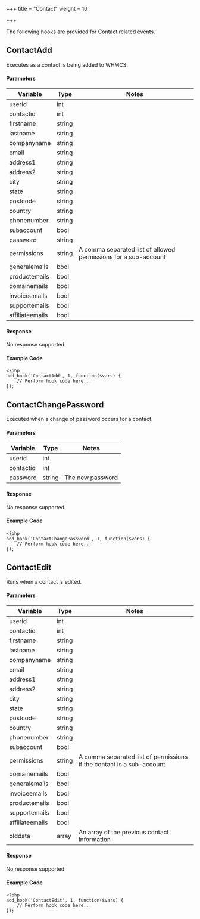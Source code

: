 +++
title = "Contact"
weight = 10

+++

The following hooks are provided for Contact related events.

## ContactAdd

Executes as a contact is being added to WHMCS.

#### Parameters

| Variable | Type | Notes |
| -------- | ---- | ----- |
| userid | int |  |
| contactid | int |  |
| firstname | string |  |
| lastname | string |  |
| companyname | string |  |
| email | string |  |
| address1 | string |  |
| address2 | string |  |
| city | string |  |
| state | string |  |
| postcode | string |  |
| country | string |  |
| phonenumber | string |  |
| subaccount | bool |  |
| password | string |  |
| permissions | string | A comma separated list of allowed permissions for a sub-account |
| generalemails | bool |  |
| productemails | bool |  |
| domainemails | bool |  |
| invoiceemails | bool |  |
| supportemails | bool |  |
| affiliateemails | bool |  |

#### Response

No response supported

#### Example Code

```
<?php
add_hook('ContactAdd', 1, function($vars) {
    // Perform hook code here...
});
```

## ContactChangePassword

Executed when a change of password occurs for a contact.

#### Parameters

| Variable | Type | Notes |
| -------- | ---- | ----- |
| userid | int |  |
| contactid | int |  |
| password | string | The new password |

#### Response

No response supported

#### Example Code

```
<?php
add_hook('ContactChangePassword', 1, function($vars) {
    // Perform hook code here...
});
```

## ContactEdit

Runs when a contact is edited.

#### Parameters

| Variable | Type | Notes |
| -------- | ---- | ----- |
| userid | int |  |
| contactid | int |  |
| firstname | string |  |
| lastname | string |  |
| companyname | string |  |
| email | string |  |
| address1 | string |  |
| address2 | string |  |
| city | string |  |
| state | string |  |
| postcode | string |  |
| country | string |  |
| phonenumber | string |  |
| subaccount | bool |  |
| permissions | string | A comma separated list of permissions if the contact is a sub-account |
| domainemails | bool |  |
| generalemails | bool |  |
| invoiceemails | bool |  |
| productemails | bool |  |
| supportemails | bool |  |
| affiliateemails | bool |  |
| olddata | array | An array of the previous contact information |

#### Response

No response supported

#### Example Code

```
<?php
add_hook('ContactEdit', 1, function($vars) {
    // Perform hook code here...
});
```

